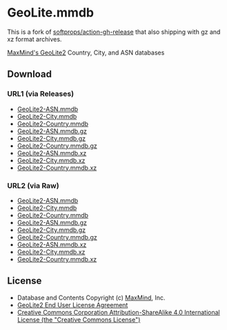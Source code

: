 # GeoLite.mmdb

This is a fork of [softprops/action-gh-release](https://github.com/softprops/action-gh-release) that also shipping with gz and xz format archives.

[MaxMind's GeoLite2](https://dev.maxmind.com/geoip/geoip2/geolite2/) Country, City, and ASN databases

## Download

### URL1 (via Releases)

- [GeoLite2-ASN.mmdb](https://github.com/PBH-BTN/GeoLite.mmdb/releases/latest/download/GeoLite2-ASN.mmdb)
- [GeoLite2-City.mmdb](https://github.com/PBH-BTN/GeoLite.mmdb/releases/latest/download/GeoLite2-City.mmdb)
- [GeoLite2-Country.mmdb](https://github.com/PBH-BTN/GeoLite.mmdb/releases/latest/download/GeoLite2-Country.mmdb)
- [GeoLite2-ASN.mmdb.gz](https://github.com/PBH-BTN/GeoLite.mmdb/releases/latest/download/GeoLite2-ASN.mmdb.gz)
- [GeoLite2-City.mmdb.gz](https://github.com/PBH-BTN/GeoLite.mmdb/releases/latest/download/GeoLite2-City.mmdb.gz)
- [GeoLite2-Country.mmdb.gz](https://github.com/PBH-BTN/GeoLite.mmdb/releases/latest/download/GeoLite2-Country.mmdb.gz)
- [GeoLite2-ASN.mmdb.xz](https://github.com/PBH-BTN/GeoLite.mmdb/releases/latest/download/GeoLite2-ASN.mmdb.xz)
- [GeoLite2-City.mmdb.xz](https://github.com/PBH-BTN/GeoLite.mmdb/releases/latest/download/GeoLite2-City.mmdb.xz)
- [GeoLite2-Country.mmdb.xz](https://github.com/PBH-BTN/GeoLite.mmdb/releases/latest/download/GeoLite2-Country.mmdb.xz)

### URL2 (via Raw)

- [GeoLite2-ASN.mmdb](https://github.com/PBH-BTN/GeoLite.mmdb/raw/download/GeoLite2-ASN.mmdb)
- [GeoLite2-City.mmdb](https://github.com/PBH-BTN/GeoLite.mmdb/raw/download/GeoLite2-City.mmdb)
- [GeoLite2-Country.mmdb](https://github.com/PBH-BTN/GeoLite.mmdb/raw/download/GeoLite2-Country.mmdb)
- [GeoLite2-ASN.mmdb.gz](https://github.com/PBH-BTN/GeoLite.mmdb/raw/download/GeoLite2-ASN.mmdb.gz)
- [GeoLite2-City.mmdb.gz](https://github.com/PBH-BTN/GeoLite.mmdb/raw/download/GeoLite2-City.mmdb.gz)
- [GeoLite2-Country.mmdb.gz](https://github.com/PBH-BTN/GeoLite.mmdb/raw/download/GeoLite2-Country.mmdb.gz)
- [GeoLite2-ASN.mmdb.xz](https://github.com/PBH-BTN/GeoLite.mmdb/raw/download/GeoLite2-ASN.mmdb.xz)
- [GeoLite2-City.mmdb.xz](https://github.com/PBH-BTN/GeoLite.mmdb/raw/download/GeoLite2-City.mmdb.xz)
- [GeoLite2-Country.mmdb.xz](https://github.com/PBH-BTN/GeoLite.mmdb/raw/download/GeoLite2-Country.mmdb.xz)

## License

- Database and Contents Copyright (c) [MaxMind](https://www.maxmind.com/), Inc.
- [GeoLite2 End User License Agreement](https://www.maxmind.com/en/geolite2/eula)
- [Creative Commons Corporation Attribution-ShareAlike 4.0 International License (the "Creative Commons License")](https://creativecommons.org/licenses/by-sa/4.0/)

